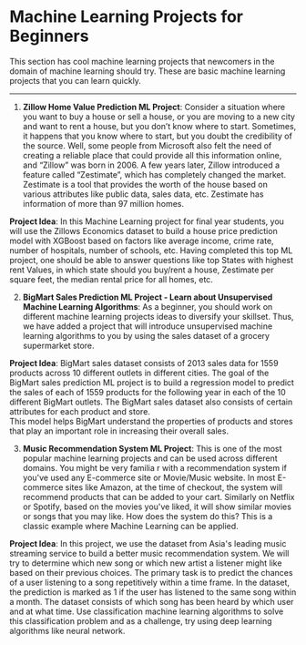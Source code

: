 # **Machine Learning Projects for Beginners**
This section has cool machine learning projects that newcomers in the domain of machine learning should try.
These are basic machine learning projects that you can learn quickly.

---------------------------------------------------------------------------------------------------------------------------------------------------------------------
1)  **Zillow Home Value Prediction ML Project**:
Consider a situation where you want to buy a house or sell a house, or you are moving to a new city and want to rent a house, but you don’t know where to start. Sometimes, it happens that you know where to start, but you doubt the credibility of the source.
Well, some people from Microsoft also felt the need of creating a reliable place that could provide all this information online, and “Zillow” was born in 2006.
A few years later, Zillow introduced a feature called “Zestimate”, which has completely changed the market.
Zestimate is a tool that provides the worth of the house based on various attributes like public data, sales data, etc. Zestimate has information of more than 97 million homes.

**Project Idea**: 
                 In this Machine Learning project for final year students, you will use the Zillows Economics dataset to build a house price prediction model with XGBoost based on factors like average income, crime rate, number of hospitals, number of schools, etc. 
                 Having completed this top ML project, one should be able to answer questions like top States with highest rent Values, in which state should you buy/rent a house, Zestimate per square feet, the median rental price for all homes, etc.

2)  **BigMart Sales Prediction ML Project - Learn about Unsupervised Machine Learning Algorithms**:
As a beginner, you should work on different machine learning projects ideas to diversify your skillset.
Thus, we have added a project that will introduce unsupervised machine learning algorithms to you by using the sales dataset of a grocery supermarket store.

**Project Idea**: 
                 BigMart sales dataset consists of 2013 sales data for 1559 products across 10 different outlets in different cities.
                 The goal of the BigMart sales prediction ML project is to build a regression model to predict the sales of each of 1559 products for the following year in each of the 10 different BigMart outlets.
                 The BigMart sales dataset also consists of certain attributes for each product and store.  
                 This model helps BigMart understand the properties of products and stores that play an important role in increasing their overall sales.

3)  **Music Recommendation System ML Project**:
This is one of the most popular machine learning projects and can be used across different domains. You might be very familia                                         r with a recommendation system if you've used any E-commerce site or Movie/Music website.
In most E-commerce sites like Amazon, at the time of checkout, the system will recommend products that can be added to your cart. 
Similarly on Netflix or Spotify, based on the movies you've liked, it will show similar movies or songs that you may like. How does the system do this? 
This is a classic example where Machine Learning can be applied.

**Project Idea**: 
                 In this project, we use the dataset from Asia's leading music streaming service to build a better music recommendation system.
                 We will try to determine which new song or which new artist a listener might like based on their previous choices.
                 The primary task is to predict the chances of a user listening to a song repetitively within a time frame.
                 In the dataset, the prediction is marked as 1 if the user has listened to the same song within a month.
                 The dataset consists of which song has been heard by which user and at what time.
                 Use classification machine learning algorithms to solve this classification problem and as a challenge, try using deep learning algorithms like neural network.

